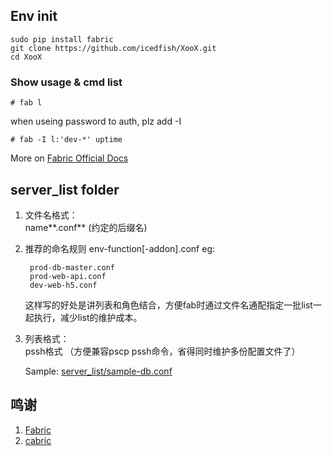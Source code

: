 ## Env init
```
sudo pip install fabric
git clone https://github.com/icedfish/XooX.git
cd XooX
```

### Show usage & cmd list
```
# fab l
```
when useing password to auth, plz add -I

```
# fab -I l:'dev-*' uptime
```
More on [Fabric Official Docs](http://docs.fabfile.org/en/latest/index.html)

## server_list folder
1. 文件名格式：   
	name**.conf**  (约定的后缀名)

2. 推荐的命名规则
	env-function[-addon].conf
	eg:
		
		prod-db-master.conf
		prod-web-api.conf
		dev-web-h5.conf
	这样写的好处是讲列表和角色结合，方便fab时通过文件名通配指定一批list一起执行，减少list的维护成本。

3. 列表格式：   
	pssh格式 （方便兼容pscp pssh命令，省得同时维护多份配置文件了）

	Sample: [server_list/sample-db.conf](server_list/sample-db.conf)


## 鸣谢
1. [Fabric](http://www.fabfile.org/)
2. [cabric](https://github.com/baixing/cabric)
